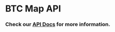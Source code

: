 # BTC Map API

### Check our [API Docs](https://github.com/teambtcmap/btcmap-api/blob/master/docs%2FREADME.md) for more information.